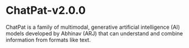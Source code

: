 # ChatPat-v2.0.0
ChatPat is a family of multimodal, generative artificial intelligence (AI) models developed by Abhinav (ARJ) that can understand and combine information from formats like text.
